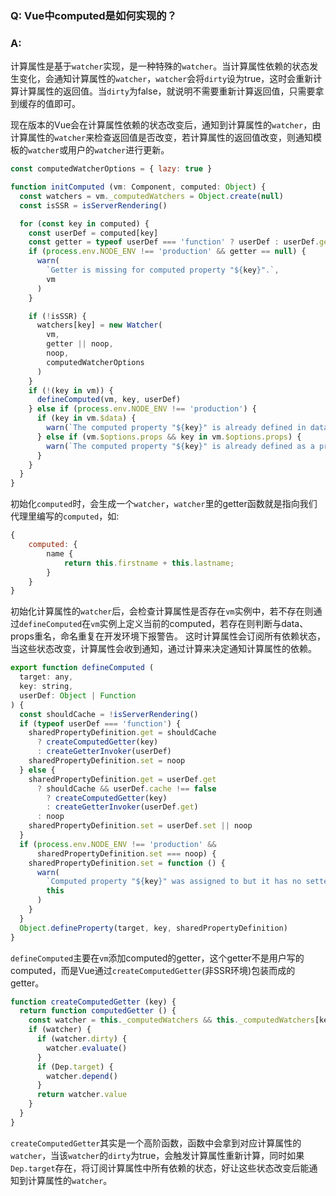 ### Q: Vue中computed是如何实现的？

### A:
计算属性是基于`watcher`实现，是一种特殊的`watcher`。当计算属性依赖的状态发生变化，会通知计算属性的`watcher`，`watcher`会将`dirty`设为true，这时会重新计算计算属性的返回值。当`dirty`为false，就说明不需要重新计算返回值，只需要拿到缓存的值即可。

现在版本的Vue会在计算属性依赖的状态改变后，通知到计算属性的`watcher`，由计算属性的`watcher`来检查返回值是否改变，若计算属性的返回值改变，则通知模板的`watcher`或用户的`watcher`进行更新。

```js
const computedWatcherOptions = { lazy: true }

function initComputed (vm: Component, computed: Object) {
  const watchers = vm._computedWatchers = Object.create(null)
  const isSSR = isServerRendering()

  for (const key in computed) {
    const userDef = computed[key]
    const getter = typeof userDef === 'function' ? userDef : userDef.get
    if (process.env.NODE_ENV !== 'production' && getter == null) {
      warn(
        `Getter is missing for computed property "${key}".`,
        vm
      )
    }

    if (!isSSR) {
      watchers[key] = new Watcher(
        vm,
        getter || noop,
        noop,
        computedWatcherOptions
      )
    }
    if (!(key in vm)) {
      defineComputed(vm, key, userDef)
    } else if (process.env.NODE_ENV !== 'production') {
      if (key in vm.$data) {
        warn(`The computed property "${key}" is already defined in data.`, vm)
      } else if (vm.$options.props && key in vm.$options.props) {
        warn(`The computed property "${key}" is already defined as a prop.`, vm)
      }
    }
  }
}
```

初始化`computed`时，会生成一个`watcher`，`watcher`里的getter函数就是指向我们代理里编写的`computed`，如:

```js
{
	computed: {
		name {
			return this.firstname + this.lastname;
		}
	}
}
```
初始化计算属性的`watcher`后，会检查计算属性是否存在`vm`实例中，若不存在则通过`defineComputed`在`vm`实例上定义当前的computed，若存在则判断与data、props重名，命名重复在开发环境下报警告。 这时计算属性会订阅所有依赖状态，当这些状态改变，计算属性会收到通知，通过计算来决定通知计算属性的依赖。

```js
export function defineComputed (
  target: any,
  key: string,
  userDef: Object | Function
) {
  const shouldCache = !isServerRendering()
  if (typeof userDef === 'function') {
    sharedPropertyDefinition.get = shouldCache
      ? createComputedGetter(key)
      : createGetterInvoker(userDef)
    sharedPropertyDefinition.set = noop
  } else {
    sharedPropertyDefinition.get = userDef.get
      ? shouldCache && userDef.cache !== false
        ? createComputedGetter(key)
        : createGetterInvoker(userDef.get)
      : noop
    sharedPropertyDefinition.set = userDef.set || noop
  }
  if (process.env.NODE_ENV !== 'production' &&
      sharedPropertyDefinition.set === noop) {
    sharedPropertyDefinition.set = function () {
      warn(
        `Computed property "${key}" was assigned to but it has no setter.`,
        this
      )
    }
  }
  Object.defineProperty(target, key, sharedPropertyDefinition)
}
```

`defineComputed`主要在`vm`添加computed的getter，这个getter不是用户写的computed，而是Vue通过`createComputedGetter`(非SSR环境)包装而成的getter。

```js
function createComputedGetter (key) {
  return function computedGetter () {
    const watcher = this._computedWatchers && this._computedWatchers[key]
    if (watcher) {
      if (watcher.dirty) {
        watcher.evaluate()
      }
      if (Dep.target) {
        watcher.depend()
      }
      return watcher.value
    }
  }
}
```

`createComputedGetter`其实是一个高阶函数，函数中会拿到对应计算属性的`watcher`，当该`watcher`的`dirty`为true，会触发计算属性重新计算，同时如果`Dep.target`存在，将订阅计算属性中所有依赖的状态，好让这些状态改变后能通知到计算属性的`watcher`。

